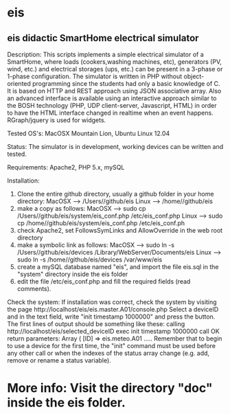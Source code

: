 eis
===

eis didactic SmartHome electrical simulator
-------------------------------------------

Description:
This scripts implements a simple electrical simulator of a SmartHome, where loads (cookers,washing machines, etc),
generators (PV, wind, etc.) and electrical storages (ups, etc.) can be present in a 3-phase or 1-phase configuration.
The simulator is written in PHP without object-oriented programming since the students had only a basic knowledge of C.
It is based on HTTP and REST approach using JSON associative array. Also an advanced interface is available using
an interactive approach similar to the BOSH technology (PHP, UDP client-server, Javascript, HTML) in order to have
the HTML interface changed in realtime when an event happens. RGraph/jquery is used for widgets.

Tested OS's:
MacOSX Mountain Lion, Ubuntu Linux 12.04

Status:
The simulator is in development, working devices can be written and tested.

Requirements:
Apache2, PHP 5.x, mySQL


Installation:
1) Clone the entire github directory, usually a github folder in your home directory:
	MacOSX  -->  /Users/<yourname>/github/eis
	Linux   -->  /home/<yourname>/github/eis
2) make a copy as follows:
	MacOSX  -->  sudo cp /Users/<yourname>/github/eis/system/eis_conf.php /etc/eis_conf.php
	Linux   -->  sudo cp /home/<yourname>/github/eis/system/eis_conf.php /etc/eis_conf.ph
3) check Apache2, set FollowsSymLinks and AllowOverride in the web root directory
4) make a symbolic link as follows:
	MacOSX  -->  sudo ln -s /Users/<yourname>/github/eis/devices /Library/WebServer/Documents/eis
	Linux   -->  sudo ln -s /home/<yourname>/github/eis/devices /var/www/eis
5) create a mySQL database named "eis", and import the file eis.sql in the "system" directory inside the eis folder
6) edit the file /etc/eis_conf.php and fill the required fields (read comments).

Check the system:
If installation was correct, check the system by visiting the page http://localhost/eis/eis.master.A01/console.php
Select a deviceID and in the text field, write "init timestamp 1000000" and press the button.
The first lines of output should be something like these:
	calling http://localhost/eis/selected_deviceID exec init timestamp 1000000
	call OK
	return parameters:
	Array
	(
	[ID] => eis.meteo.A01
	.....
Remember that to begin to use a device for the first time, the "init" command must be used before any other call or when
the indexes of the status array change (e.g. add, remove or rename a status variable).

More info:
Visit the directory "doc" inside the eis folder.
=======
